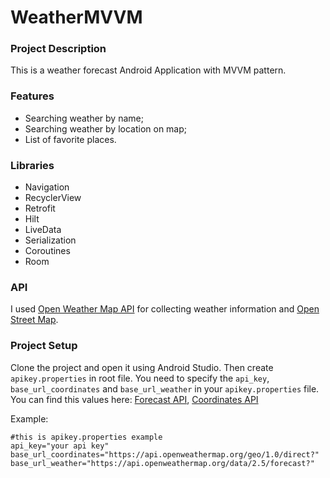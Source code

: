 # WeatherMVVM
### Project Description
This is a weather forecast Android Application with MVVM pattern.

### Features
- Searching weather by name;
- Searching weather by location on map;
- List of favorite places.

### Libraries
- Navigation
- RecyclerView
- Retrofit
- Hilt
- LiveData
- Serialization
- Coroutines
- Room

### API
I used [Open Weather Map API](https://openweathermap.org/api) for collecting weather information and [Open Street Map](https://github.com/osmdroid/osmdroid).

### Project Setup
Clone the project and open it using Android Studio. Then create `apikey.properties` in root file. You need to specify the `api_key`, `base_url_coordinates` and `base_url_weather` in your `apikey.properties` file. You can find this values here: [Forecast API](https://openweathermap.org/forecast5), [Coordinates API](https://openweathermap.org/api/geocoding-api)

Example:
```properties
#this is apikey.properties example
api_key="your api key"
base_url_coordinates="https://api.openweathermap.org/geo/1.0/direct?"
base_url_weather="https://api.openweathermap.org/data/2.5/forecast?"
```
